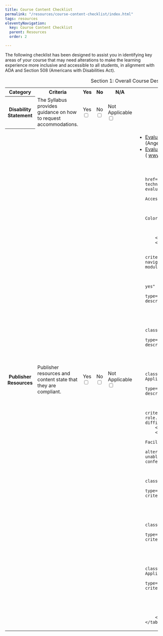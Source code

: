 ```yaml
---
title: Course Content Checklist
permalink: "/resources/course-content-checklist/index.html"
tags: resources
eleventyNavigation:
  key: Course Content Checklist
  parent: Resources
  order: 2

---
```

The following checklist has been designed to assist you in identifying key areas of your course that may need alterations to make the learning experience more inclusive and accessible to all students, in alignment with ADA and Section 508 (Americans with Disabilities Act).

<div tabindex="0" role="region" aria-describedby="capt1">
	<table>
		<caption id="capt1">Section 1: Overall Course Design</caption>
		<tr>
			<th scope="col">Category</th>
			<th scope="col">Criteria</th>
			<th scope="col">Yes</th>
			<th scope="col">No</th>
			<th scope="col">N/A</th>
			<th scope="col">Resources</th>
		</tr>
		<tr>
			<th scope="row">Disability Statement</th>
			<td>
				<span id="statement-criteria">The Syllabus provides guidance on how to request accommodations.</span>
			</td>
			<td>
				<div class="centered">
					<label for="statement-yes" class="visually-hidden">Yes</label>
					<input id="statement-yes" type="checkbox" aria-describedby="statement-criteria" />
				</div>
			</td>
			<td>
				<div class="centered">
					<label for="statement-no" class="visually-hidden">No</label>
					<input id="statement-no" type="checkbox" aria-describedby="statement-criteria" />
				</div>
			</td>
			<td>
				<div class="centered">
					<label for="statement-na" class="visually-hidden">Not Applicable</label>
					<input id="statement-na" type="checkbox" aria-describedby="statement-criteria" />
				</div>
			</td>
			<td>
				<!-- Missing resources -->
			</td>
		</tr>
		<tr>
			<th scope="row">Publisher Resources</th>
			<td>
				<span id="publisher-resources">Publisher resources and content state that they are compliant.</span>
			</td>
			<td>
				<div class="centered">
					<label for="pr-yes" class="visually-hidden">Yes</label>
					<input id="pr-yes" type="checkbox" aria-describedby="publisher-resources" />
				</div>
			</td>
			<td>
				<div class="centered">
					<label for="pr-no" class="visually-hidden">No</label>
					<input id="pr-no" type="checkbox" aria-describedby="publisher-resources" />
				</div>
			</td>
			<td>
				<div class="centered">
					<label for="pr-na" class="visually-hidden">Not Applicable</label>
					<input id="pr-na" type="checkbox" aria-describedby="publisher-resources" />
				</div>
			</td>
			<td>
				<ul>
					<li>
						<a href="https://www.angelo.edu/content/blogs/26-evaluating-publisher-content-for-accessibility">
							Evaluating Publisher Content
							for Accessibility
						</a>
						(Angelo State University)
					</li>
					<li>
						<a href="http://www.sandburg.edu/About/FTLC/Assets/Accessibility%20Documents/evaluating-publisher-content-for-accessibility.pdf">
							Evaluating Publisher Content
							for Accessibility
						</a>
						(
						<a href="http://www.sandburg.edu/">
							www.Sandburg.edu
						</a>
						)

					</li>
					<li>
						<a href="https://www.colorado.edu/accessible-technology/e-text-accessibility-evaluation-process">
							E-Text Accessibility Evaluation
							Process
						</a>
						(University of Colorado, Boulder)
					</li>
				</ul>
			</td>
		</tr>
		<tr>
			<th scope="row">Navigation</th>
			<td><span id="navigation-criteria">There is consistent and logical navigation throughout the course and modules.</span></td>
			<td>
				<div class="centered">
					<label for="navigation-yes" class="visually-hidden">Yes</label>
					<input id="navigation-yes" type="checkbox" aria-describedby="navigation-criteria" />
				</div>
			</td>
			<td>
				<div class="centered">
					<label for="navigation-no" class="visually-hidden">No</label>
					<input id="navigation-no" type="checkbox" aria-describedby="navigation-criteria" />
				</div>
			</td>
			<td>
				<div class="centered">
					<label for="navigation-na" class="visually-hidden">Not Applicable</label>
					<input id="navigation-na" type="checkbox" aria-describedby="navigation-criteria" />
				</div>
			</td>
			<td>When evaluating these criteria, place yourself in the student role. Do you find the design easy or difficult to follow?</td>
		</tr>
		<tr>
			<th scope="row">Course Facilitation</th>
			<td><span id="cf-criteria">Provide alternative activities/methods for those unable to participate in a synchronous web conference.</span></td>
			<td>
				<div class="centered">
					<label for="cf-yes" class="visually-hidden">Yes</label>
					<input id="cf-yes" type="checkbox" aria-describedby="cf-criteria" />
				</div>
			</td>
			<td>
				<div class="centered">
					<label for="cf-no" class="visually-hidden">No</label>
					<input id="cf-no" type="checkbox" aria-describedby="cf-criteria" />
				</div>
			</td>
			<td>
				<div class="centered">
					<label for="cf-na" class="visually-hidden">Not Applicable</label>
					<input id="cf-na" type="checkbox" aria-describedby="cf-criteria" />
				</div>
			</td>
			<td>
				<!-- Missing Resources -->
			</td>
		</tr>
	</table>
</div>
